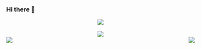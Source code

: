 ### Hi there 👋

<div align = "center"> <img src = "https://discord.c99.nl/widget/theme-1/758697679667855433.png"> </div>
<br>
<div align="center"><img src="https://github-profile-trophy.vercel.app/?username=Gamecooler19&theme=dracula"></div>
<img align="left" src="https://github-readme-stats.vercel.app/api?username=Gamecooler19&theme=tokyonight"><img align="right" src="https://github-readme-stats.vercel.app/api/top-langs/?username=Gamecooler19&theme=tokyonight&hide=batchfile">
<br>
